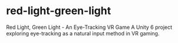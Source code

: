 # red-light-green-light
Red Light, Green Light - An Eye-Tracking VR Game A Unity 6 project exploring eye-tracking as a natural input method in VR gaming. 
